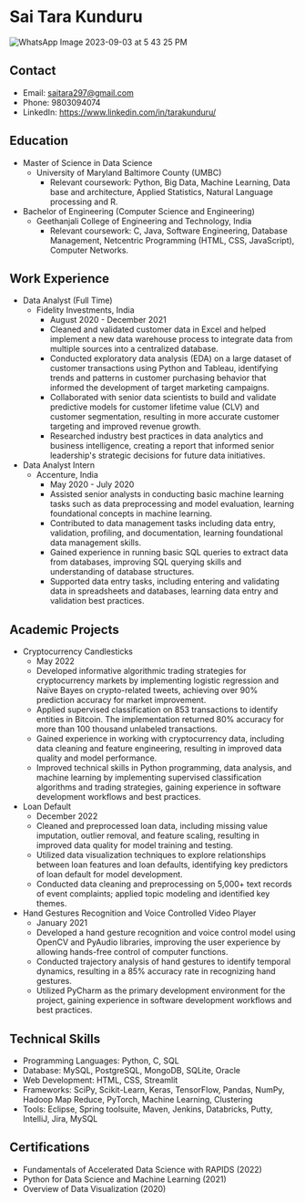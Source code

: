 

# Sai Tara Kunduru
![WhatsApp Image 2023-09-03 at 5 43 25 PM](https://github.com/Tarakunduru/UMBC-DATA606-FALL2023-THURSDAY/assets/143665432/7c458350-6863-4ef5-9693-f50a5e73a71e)

## Contact

* Email: saitara297@gmail.com
* Phone: 9803094074
* LinkedIn: https://www.linkedin.com/in/tarakunduru/

## Education

* Master of Science in Data Science
    * University of Maryland Baltimore County (UMBC)
        * Relevant coursework: Python, Big Data, Machine Learning, Data base and architecture, Applied Statistics, Natural Language processing and R.
* Bachelor of Engineering (Computer Science and Engineering)
    * Geethanjali College of Engineering and Technology, India
        * Relevant coursework: C, Java, Software Engineering, Database Management, Netcentric Programming (HTML, CSS, JavaScript), Computer Networks.

## Work Experience

* Data Analyst (Full Time)
    * Fidelity Investments, India
        * August 2020 - December 2021
        * Cleaned and validated customer data in Excel and helped implement a new data warehouse process to integrate data from multiple sources into a centralized database.
        * Conducted exploratory data analysis (EDA) on a large dataset of customer transactions using Python and Tableau, identifying trends and patterns in customer purchasing behavior that informed the development of target marketing campaigns.
        * Collaborated with senior data scientists to build and validate predictive models for customer lifetime value (CLV) and customer segmentation, resulting in more accurate customer targeting and improved revenue growth.
        * Researched industry best practices in data analytics and business intelligence, creating a report that informed senior leadership's strategic decisions for future data initiatives.
* Data Analyst Intern
    * Accenture, India
        * May 2020 - July 2020
        * Assisted senior analysts in conducting basic machine learning tasks such as data preprocessing and model evaluation, learning foundational concepts in machine learning.
        * Contributed to data management tasks including data entry, validation, profiling, and documentation, learning foundational data management skills.
        * Gained experience in running basic SQL queries to extract data from databases, improving SQL querying skills and understanding of database structures.
        * Supported data entry tasks, including entering and validating data in spreadsheets and databases, learning data entry and validation best practices.

## Academic Projects

* Cryptocurrency Candlesticks
    * May 2022
    * Developed informative algorithmic trading strategies for cryptocurrency markets by implementing logistic regression and Naïve Bayes on crypto-related tweets, achieving over 90% prediction accuracy for market improvement.
    * Applied supervised classification on 853 transactions to identify entities in Bitcoin. The implementation returned 80% accuracy for more than 100 thousand unlabeled transactions.
    * Gained experience in working with cryptocurrency data, including data cleaning and feature engineering, resulting in improved data quality and model performance.
    * Improved technical skills in Python programming, data analysis, and machine learning by implementing supervised classification algorithms and trading strategies, gaining experience in software development workflows and best practices.
* Loan Default
    * December 2022
    * Cleaned and preprocessed loan data, including missing value imputation, outlier removal, and feature scaling, resulting in improved data quality for model training and testing.
    * Utilized data visualization techniques to explore relationships between loan features and loan defaults, identifying key predictors of loan default for model development.
    * Conducted data cleaning and preprocessing on 5,000+ text records of event complaints; applied topic modeling and identified key themes.
* Hand Gestures Recognition and Voice Controlled Video Player
    * January 2021
    * Developed a hand gesture recognition and voice control model using OpenCV and PyAudio libraries, improving the user experience by allowing hands-free control of computer functions.
    * Conducted trajectory analysis of hand gestures to identify temporal dynamics, resulting in a 85% accuracy rate in recognizing hand gestures.
    * Utilized PyCharm as the primary development environment for the project, gaining experience in software development workflows and best practices.

## Technical Skills

* Programming Languages: Python, C, SQL
* Database: MySQL, PostgreSQL, MongoDB, SQLite, Oracle
* Web Development: HTML, CSS, Streamlit
* Frameworks: SciPy, Scikit-Learn, Keras, TensorFlow, Pandas, NumPy, Hadoop Map Reduce, PyTorch, Machine Learning, Clustering
* Tools: Eclipse, Spring toolsuite, Maven, Jenkins, Databricks, Putty, IntelliJ, Jira, MySQL

## Certifications

* Fundamentals of Accelerated Data Science with RAPIDS (2022)
* Python for Data Science and Machine Learning (2021)
* Overview of Data Visualization (2020)





